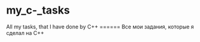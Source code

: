 # my_c-_tasks
Аll my tasks, that I have done by C++ ====== Все мои задания, которые я сделал на C++
